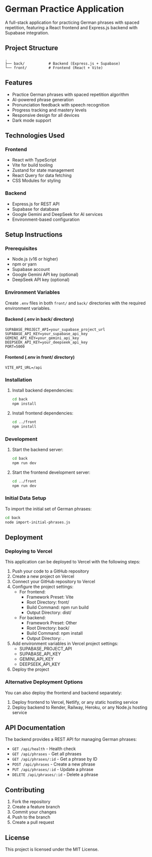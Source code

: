 # German Practice Application

A full-stack application for practicing German phrases with spaced repetition, featuring a React frontend and Express.js backend with Supabase integration.

## Project Structure

```
.
├── back/           # Backend (Express.js + Supabase)
└── front/          # Frontend (React + Vite)
```

## Features

- Practice German phrases with spaced repetition algorithm
- AI-powered phrase generation
- Pronunciation feedback with speech recognition
- Progress tracking and mastery levels
- Responsive design for all devices
- Dark mode support

## Technologies Used

### Frontend
- React with TypeScript
- Vite for build tooling
- Zustand for state management
- React Query for data fetching
- CSS Modules for styling

### Backend
- Express.js for REST API
- Supabase for database
- Google Gemini and DeepSeek for AI services
- Environment-based configuration

## Setup Instructions

### Prerequisites
- Node.js (v16 or higher)
- npm or yarn
- Supabase account
- Google Gemini API key (optional)
- DeepSeek API key (optional)

### Environment Variables

Create `.env` files in both `front/` and `back/` directories with the required environment variables.

#### Backend (.env in back/ directory)
```
SUPABASE_PROJECT_API=your_supabase_project_url
SUPABASE_API_KEY=your_supabase_api_key
GEMINI_API_KEY=your_gemini_api_key
DEEPSEEK_API_KEY=your_deepseek_api_key
PORT=5000
```

#### Frontend (.env in front/ directory)
```
VITE_API_URL=/api
```

### Installation

1. Install backend dependencies:
   ```bash
   cd back
   npm install
   ```

2. Install frontend dependencies:
   ```bash
   cd ../front
   npm install
   ```

### Development

1. Start the backend server:
   ```bash
   cd back
   npm run dev
   ```

2. Start the frontend development server:
   ```bash
   cd ../front
   npm run dev
   ```

### Initial Data Setup

To import the initial set of German phrases:

```bash
cd back
node import-initial-phrases.js
```

## Deployment

### Deploying to Vercel

This application can be deployed to Vercel with the following steps:

1. Push your code to a GitHub repository
2. Create a new project on Vercel
3. Connect your GitHub repository to Vercel
4. Configure the project settings:
   - For frontend: 
     - Framework Preset: Vite
     - Root Directory: front/
     - Build Command: npm run build
     - Output Directory: dist/
   - For backend:
     - Framework Preset: Other
     - Root Directory: back/
     - Build Command: npm install
     - Output Directory: .
5. Add environment variables in Vercel project settings:
   - SUPABASE_PROJECT_API
   - SUPABASE_API_KEY
   - GEMINI_API_KEY
   - DEEPSEEK_API_KEY
6. Deploy the project

### Alternative Deployment Options

You can also deploy the frontend and backend separately:

1. Deploy frontend to Vercel, Netlify, or any static hosting service
2. Deploy backend to Render, Railway, Heroku, or any Node.js hosting service

## API Documentation

The backend provides a REST API for managing German phrases:

- `GET /api/health` - Health check
- `GET /api/phrases` - Get all phrases
- `GET /api/phrases/:id` - Get a phrase by ID
- `POST /api/phrases` - Create a new phrase
- `PUT /api/phrases/:id` - Update a phrase
- `DELETE /api/phrases/:id` - Delete a phrase

## Contributing

1. Fork the repository
2. Create a feature branch
3. Commit your changes
4. Push to the branch
5. Create a pull request

## License

This project is licensed under the MIT License.